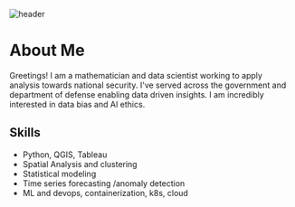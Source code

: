 
![header](https://user-images.githubusercontent.com/62400988/142292919-58aa260f-d9af-4e0b-88ef-d4cec38302a4.JPG)

# About Me

Greetings! I am a mathematician and data scientist working to apply analysis towards national security. I've served across the government and department of defense enabling data driven insights. I am incredibly interested in data bias and AI ethics.


## Skills

* Python, QGIS, Tableau
* Spatial Analysis and clustering
* Statistical modeling 
* Time series forecasting /anomaly detection
* ML and devops, containerization, k8s, cloud
